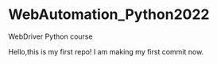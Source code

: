 # WebAutomation_Python2022
WebDriver Python course

Hello,this is my first repo!
I am making my first commit now.